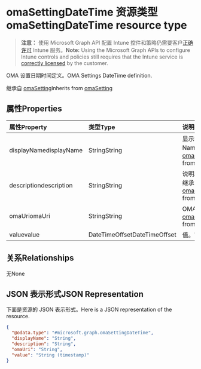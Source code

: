 # <a name="omasettingdatetime-resource-type"></a><span data-ttu-id="a9e13-101">omaSettingDateTime 资源类型</span><span class="sxs-lookup"><span data-stu-id="a9e13-101">omaSettingDateTime resource type</span></span>

> <span data-ttu-id="a9e13-102">**注意：** 使用 Microsoft Graph API 配置 Intune 控件和策略仍需要客户[正确许可](https://go.microsoft.com/fwlink/?linkid=839381) Intune 服务。</span><span class="sxs-lookup"><span data-stu-id="a9e13-102">**Note:** Using the Microsoft Graph APIs to configure Intune controls and policies still requires that the Intune service is [correctly licensed](https://go.microsoft.com/fwlink/?linkid=839381) by the customer.</span></span>

<span data-ttu-id="a9e13-103">OMA 设置日期时间定义。</span><span class="sxs-lookup"><span data-stu-id="a9e13-103">OMA Settings DateTime definition.</span></span>

<span data-ttu-id="a9e13-104">继承自 [omaSetting](../resources/intune_deviceconfig_omasetting.md)</span><span class="sxs-lookup"><span data-stu-id="a9e13-104">Inherits from [omaSetting](../resources/intune_deviceconfig_omasetting.md)</span></span>

## <a name="properties"></a><span data-ttu-id="a9e13-105">属性</span><span class="sxs-lookup"><span data-stu-id="a9e13-105">Properties</span></span>
|<span data-ttu-id="a9e13-106">属性</span><span class="sxs-lookup"><span data-stu-id="a9e13-106">Property</span></span>|<span data-ttu-id="a9e13-107">类型</span><span class="sxs-lookup"><span data-stu-id="a9e13-107">Type</span></span>|<span data-ttu-id="a9e13-108">说明</span><span class="sxs-lookup"><span data-stu-id="a9e13-108">Description</span></span>|
|:---|:---|:---|
|<span data-ttu-id="a9e13-109">displayName</span><span class="sxs-lookup"><span data-stu-id="a9e13-109">displayName</span></span>|<span data-ttu-id="a9e13-110">String</span><span class="sxs-lookup"><span data-stu-id="a9e13-110">String</span></span>|<span data-ttu-id="a9e13-111">显示名称。</span><span class="sxs-lookup"><span data-stu-id="a9e13-111">Display Name.</span></span> <span data-ttu-id="a9e13-112">继承自 [omaSetting](../resources/intune_deviceconfig_omasetting.md)</span><span class="sxs-lookup"><span data-stu-id="a9e13-112">Inherited from [omaSetting](../resources/intune_deviceconfig_omasetting.md)</span></span>|
|<span data-ttu-id="a9e13-113">description</span><span class="sxs-lookup"><span data-stu-id="a9e13-113">description</span></span>|<span data-ttu-id="a9e13-114">String</span><span class="sxs-lookup"><span data-stu-id="a9e13-114">String</span></span>|<span data-ttu-id="a9e13-115">说明。</span><span class="sxs-lookup"><span data-stu-id="a9e13-115">Description.</span></span> <span data-ttu-id="a9e13-116">继承自 [omaSetting](../resources/intune_deviceconfig_omasetting.md)</span><span class="sxs-lookup"><span data-stu-id="a9e13-116">Inherited from [omaSetting](../resources/intune_deviceconfig_omasetting.md)</span></span>|
|<span data-ttu-id="a9e13-117">omaUri</span><span class="sxs-lookup"><span data-stu-id="a9e13-117">omaUri</span></span>|<span data-ttu-id="a9e13-118">String</span><span class="sxs-lookup"><span data-stu-id="a9e13-118">String</span></span>|<span data-ttu-id="a9e13-119">OMA。</span><span class="sxs-lookup"><span data-stu-id="a9e13-119">OMA.</span></span> <span data-ttu-id="a9e13-120">继承自 [omaSetting](../resources/intune_deviceconfig_omasetting.md)</span><span class="sxs-lookup"><span data-stu-id="a9e13-120">Inherited from [omaSetting](../resources/intune_deviceconfig_omasetting.md)</span></span>|
|<span data-ttu-id="a9e13-121">value</span><span class="sxs-lookup"><span data-stu-id="a9e13-121">value</span></span>|<span data-ttu-id="a9e13-122">DateTimeOffset</span><span class="sxs-lookup"><span data-stu-id="a9e13-122">DateTimeOffset</span></span>|<span data-ttu-id="a9e13-123">值。</span><span class="sxs-lookup"><span data-stu-id="a9e13-123">Value.</span></span>|

## <a name="relationships"></a><span data-ttu-id="a9e13-124">关系</span><span class="sxs-lookup"><span data-stu-id="a9e13-124">Relationships</span></span>
<span data-ttu-id="a9e13-125">无</span><span class="sxs-lookup"><span data-stu-id="a9e13-125">None</span></span>
## <a name="json-representation"></a><span data-ttu-id="a9e13-126">JSON 表示形式</span><span class="sxs-lookup"><span data-stu-id="a9e13-126">JSON Representation</span></span>
<span data-ttu-id="a9e13-127">下面是资源的 JSON 表示形式。</span><span class="sxs-lookup"><span data-stu-id="a9e13-127">Here is a JSON representation of the resource.</span></span>
<!--{
  "blockType": "resource",
  "baseType": "microsoft.graph.omaSetting",
  "@odata.type": "microsoft.graph.omaSettingDateTime"
}-->
``` json
{
  "@odata.type": "#microsoft.graph.omaSettingDateTime",
  "displayName": "String",
  "description": "String",
  "omaUri": "String",
  "value": "String (timestamp)"
}
```



